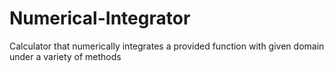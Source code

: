 # Numerical-Integrator
Calculator that numerically integrates a provided function with given domain under a variety of methods
